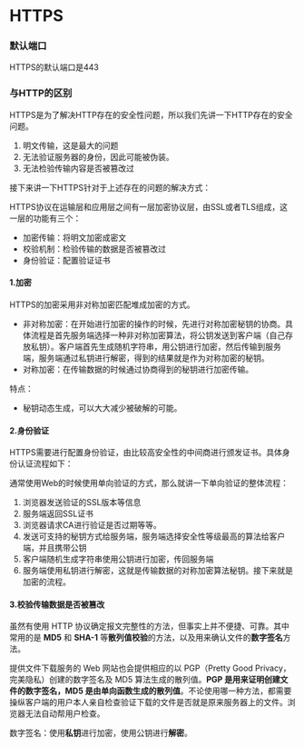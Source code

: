 # HTTPS

### 默认端口

HTTPS的默认端口是443

### 与HTTP的区别

HTTPS是为了解决HTTP存在的安全性问题，所以我们先讲一下HTTP存在的安全问题。

1. 明文传输，这是最大的问题
2. 无法验证服务器的身份，因此可能被伪装。
3. 无法检验传输内容是否被篡改过

接下来讲一下HTTPS针对于上述存在的问题的解决方式：

HTTPS协议在运输层和应用层之间有一层加密协议层，由SSL或者TLS组成，这一层的功能有三个：

- 加密传输：将明文加密成密文
- 校验机制：检验传输的数据是否被篡改过
- 身份验证：配置验证证书

#### 1.加密

HTTPS的加密采用非对称加密匹配堆成加密的方式。

- 非对称加密：在开始进行加密的操作的时候，先进行对称加密秘钥的协商。具体流程是首先服务端选择一种非对称加密算法，将公钥发送到客户端（自己存放私钥）。客户端首先生成随机字符串，用公钥进行加密，然后传输到服务端，服务端通过私钥进行解密，得到的结果就是作为对称加密的秘钥。
- 对称加密：在传输数据的时候通过协商得到的秘钥进行加密传输。

特点：

- 秘钥动态生成，可以大大减少被破解的可能。

#### 2.身份验证

HTTPS需要进行配置身份验证，由比较高安全性的中间商进行颁发证书。具体身份认证流程如下：

通常使用Web的时候使用单向验证的方式，那么就讲一下单向验证的整体流程：

1. 浏览器发送验证的SSL版本等信息
2. 服务端返回SSL证书
3. 浏览器请求CA进行验证是否过期等等。
4. 发送可支持的秘钥方式给服务端，服务端选择安全性等级最高的算法给客户端，并且携带公钥
5. 客户端随机生成字符串使用公钥进行加密，传回服务端
6. 服务端使用私钥进行解密，这就是传输数据的对称加密算法秘钥。接下来就是加密的流程。

#### 3.校验传输数据是否被篡改

虽然有使用 HTTP 协议确定报文完整性的方法，但事实上并不便捷、可靠。其中常用的是 **MD5** 和 **SHA-1** 等**散列值校验**的方法，以及用来确认文件的**数字签名**方法。

提供文件下载服务的 Web 网站也会提供相应的以 PGP（Pretty Good Privacy，完美隐私）创建的数字签名及 MD5 算法生成的散列值。**PGP 是用来证明创建文件的数字签名，MD5 是由单向函数生成的散列值**。不论使用哪一种方法，都需要操纵客户端的用户本人亲自检查验证下载的文件是否就是原来服务器上的文件。浏览器无法自动帮用户检查。

数字签名：使用**私钥**进行加密，使用公钥进行**解密**。

